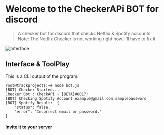 # Welcome to the CheckerAPi BOT for discord
>A checker bot for discord that checks Netflix & Spotify accounts.
Note: The Netflix Checker is not working right now. I'll have to fix it.

![Interface](https://image.ibb.co/jYizLA/Screenshot-2018-11-07-at-1-28-32-PM.png)

## Interface & ToolPlay
This is a CLI output of the program.
```
root@trackprojects:~# node bot.js
[BOT] Checker Started...
Checker Bot : CheckAPi - [BETA]#8017!
[BOT] Checking Spotify Account example@gmail.com:samplepassword
[BOT] Spotify Result:  {
    "status": false,
    "error": "Incorrect email or password."
}
```

#### [Invite it to your server](http://bit.ly/checkerapi)
